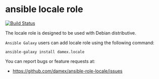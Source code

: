 # ansible locale role

[![Build Status](https://travis-ci.com/damex/ansible-role-locale.svg?branch=master)](https://travis-ci.com/damex/ansible-role-locale)

The locale role is designed to be used with Debian distributive.

`Ansible Galaxy` users can add locale role using the following command:

`ansible-galaxy install damex.locale`

You can report bugs or feature requests at:

* https://github.com/damex/ansible-role-locale/issues
